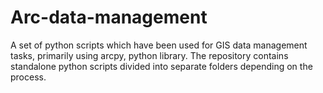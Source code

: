 # Arc-data-management
A set of python scripts which have been used for GIS data management tasks, primarily using arcpy, python library. The repository contains standalone python scripts divided into separate folders depending on the process.
